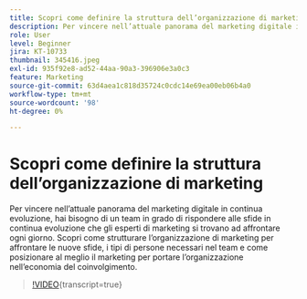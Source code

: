 ```yaml
---
title: Scopri come definire la struttura dell’organizzazione di marketing
description: Per vincere nell’attuale panorama del marketing digitale in continua evoluzione, hai bisogno di un team in grado di rispondere alle sfide in continua evoluzione che gli esperti di marketing si trovano ad affrontare ogni giorno.
role: User
level: Beginner
jira: KT-10733
thumbnail: 345416.jpeg
exl-id: 935f92e8-ad52-44aa-90a3-396906e3a0c3
feature: Marketing
source-git-commit: 63d4aea1c818d35724c0cdc14e69ea00eb06b4a0
workflow-type: tm+mt
source-wordcount: '98'
ht-degree: 0%

---
```


# Scopri come definire la struttura dell’organizzazione di marketing

Per vincere nell’attuale panorama del marketing digitale in continua evoluzione, hai bisogno di un team in grado di rispondere alle sfide in continua evoluzione che gli esperti di marketing si trovano ad affrontare ogni giorno. Scopri come strutturare l’organizzazione di marketing per affrontare le nuove sfide, i tipi di persone necessari nel team e come posizionare al meglio il marketing per portare l’organizzazione nell’economia del coinvolgimento.

>[!VIDEO](https://video.tv.adobe.com/v/345416/?quality=12&learn=on){transcript=true}
